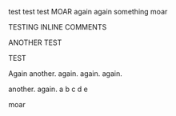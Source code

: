 test
test
test
MOAR
again
again
something
moar

TESTING INLINE COMMENTS

ANOTHER TEST

TEST

Again
another.
again.
again.
again.

another.
again.
a
b
c
d
e

moar

